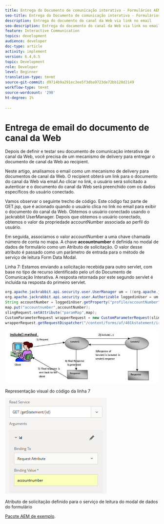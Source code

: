 ```yaml
---
title: Entrega do Documento de comunicação interativa - Formulários AEM de canal da Web
seo-title: Entrega do Documento de comunicação interativa - Formulários AEM de canal da Web
description: Entrega do documento do canal da Web via link no email
seo-description: Entrega do documento do canal da Web via link no email
feature: Interactive Communication
topics: development
audience: developer
doc-type: article
activity: implement
version: 6.4,6.5
topic: Development
role: Developer
level: Beginner
translation-type: tm+mt
source-git-commit: d9714b9a291ec3ee5f3dba9723de72bb120d2149
workflow-type: tm+mt
source-wordcount: '298'
ht-degree: 1%

---
```



# Entrega de email do documento de canal da Web

Depois de definir e testar seu documento de comunicação interativa de canal da Web, você precisa de um mecanismo de delivery para entregar o documento de canal da Web ao recipient.

Neste artigo, analisamos o email como um mecanismo de delivery para documentos de canal da Web. O recipient obterá um link para o documento do canal da Web via email.Ao clicar no link, o usuário será solicitado a autenticar e o documento do canal da Web será preenchido com os dados específicos do usuário conectado.

Vamos observar o seguinte trecho de código. Este código faz parte de GET.jsp, que é acionado quando o usuário clica no link no email para exibir o documento do canal da Web. Obtemos o usuário conectado usando o jackrabbit UserManager. Depois que obtemos o usuário conectado, obtemos o valor da propriedade accountNumber associada ao perfil do usuário.

Em seguida, associamos o valor accountNumber a uma chave chamada número de conta no mapa. A chave **accountnumber** é definida no modal de dados de formulário como um Atributo de solicitação. O valor desse atributo é passado como um parâmetro de entrada para o método de serviço de leitura Form Data Modal.

Linha 7: Estamos enviando a solicitação recebida para outro servlet, com base no tipo de recurso identificado pelo url do Documento de Comunicação Interativa. A resposta retornada por este segundo servlet é incluída na resposta do primeiro servlet.

```java
org.apache.jackrabbit.api.security.user.UserManager um = ((org.apache.jackrabbit.api.JackrabbitSession) session).getUserManager();
org.apache.jackrabbit.api.security.user.Authorizable loggedinUser = um.getAuthorizable(session.getUserID());
String accountNumber = loggedinUser.getProperty("profile/accountNumber")[0].getString();
map.put("accountnumber",accountNumber);
slingRequest.setAttribute("paramMap",map);
CustomParameterRequest wrapperRequest = new CustomParameterRequest(slingRequest,"GET");
wrapperRequest.getRequestDispatcher("/content/forms/af/401kstatement/irastatement/channels/web.html").include(wrapperRequest, response);
```

![includemethod](assets/includemethod.jpg)

Representação visual do código da linha 7

![requestparameter](assets/requestparameter.png)

Atributo de solicitação definido para o serviço de leitura do modal de dados do formulário


[Pacote AEM de exemplo](assets/webchanneldelivery.zip).
